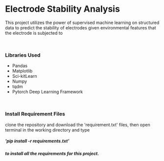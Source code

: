 <h1> Electrode Stability Analysis </h1>

<p>This project utilizes the power of supervised machine learning on structured data to predict the stability of electrodes given environmental features
that the electrode is subjected to</p>
<br>
<h3> Libraries Used </h3>
<ul>
    <li>Pandas</li>
    <li>Matplotlib</li>
    <li>Sci-kitLearn</li>
    <li>Numpy</li>
    <li>tqdm</li>
    <li>Pytorch Deep Learning Framework</li>
</ul>
<br>
<h3>Install Requirement Files</h3>
clone the repository and download the 'requirement.txt' files, then open terminal in the working directory and  type <h5>'pip install -r requirements.txt'<h5> to install all the requirements for this project.
